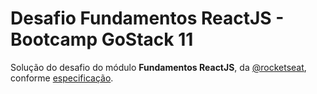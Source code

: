 # Desafio Fundamentos ReactJS - Bootcamp GoStack 11

Solução do desafio do módulo **Fundamentos ReactJS**, da [@rocketseat](https://github.com/rocketseat), conforme [especificação](https://github.com/Rocketseat/bootcamp-gostack-desafios/tree/master/desafio-fundamentos-reactjs).

